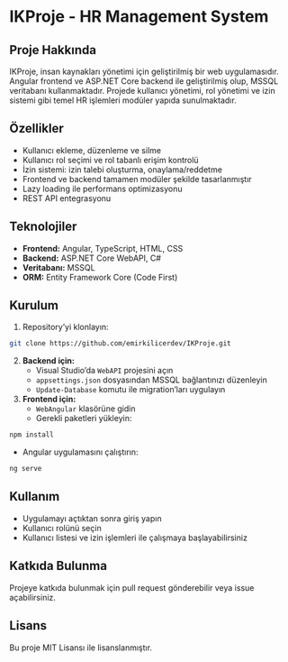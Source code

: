 # IKProje - HR Management System

## Proje Hakkında

IKProje, insan kaynakları yönetimi için geliştirilmiş bir web uygulamasıdır. Angular frontend ve ASP.NET Core backend ile geliştirilmiş olup, MSSQL veritabanı kullanmaktadır. Projede kullanıcı yönetimi, rol yönetimi ve izin sistemi gibi temel HR işlemleri modüler yapıda sunulmaktadır.

## Özellikler

- Kullanıcı ekleme, düzenleme ve silme
- Kullanıcı rol seçimi ve rol tabanlı erişim kontrolü
- İzin sistemi: izin talebi oluşturma, onaylama/reddetme
- Frontend ve backend tamamen modüler şekilde tasarlanmıştır
- Lazy loading ile performans optimizasyonu
- REST API entegrasyonu

## Teknolojiler

- **Frontend:** Angular, TypeScript, HTML, CSS
- **Backend:** ASP.NET Core WebAPI, C#
- **Veritabanı:** MSSQL
- **ORM:** Entity Framework Core (Code First)

## Kurulum

1. Repository’yi klonlayın:

```bash
git clone https://github.com/emirkilicerdev/IKProje.git
```

2. **Backend için:**
   - Visual Studio’da `WebAPI` projesini açın
   - `appsettings.json` dosyasından MSSQL bağlantınızı düzenleyin
   - `Update-Database` komutu ile migration’ları uygulayın
3. **Frontend için:**
   - `WebAngular` klasörüne gidin
   - Gerekli paketleri yükleyin:

```bash
npm install
```

- Angular uygulamasını çalıştırın:

```bash
ng serve
```

## Kullanım

- Uygulamayı açtıktan sonra giriş yapın
- Kullanıcı rolünü seçin
- Kullanıcı listesi ve izin işlemleri ile çalışmaya başlayabilirsiniz

## Katkıda Bulunma

Projeye katkıda bulunmak için pull request gönderebilir veya issue açabilirsiniz.

## Lisans

Bu proje MIT Lisansı ile lisanslanmıştır.

